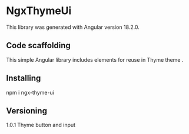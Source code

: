 # NgxThymeUi
This library was generated with Angular version 18.2.0.

## Code scaffolding
This simple Angular library includes elements for reuse in Thyme theme .

## Installing
npm i ngx-thyme-ui

## Versioning
1.0.1 Thyme button and input
